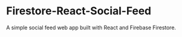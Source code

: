 # Firestore-React-Social-Feed
A simple social feed web app built with React and Firebase Firestore.
